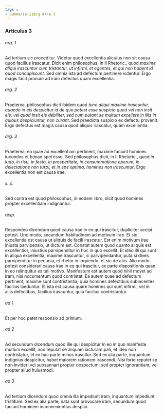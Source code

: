 ```yaml
---
tags : 
- Summa/Ia-IIæ/q.47/a.3
---
```


### Articulus 3

###### arg. 1
Ad tertium sic proceditur. Videtur quod excellentia alicuius non sit causa quod facilius irascatur. Dicit enim philosophus, in II Rhetoric., quod *maxime aliqui irascuntur cum tristantur, ut infirmi, et egentes, et qui non habent id quod concupiscunt*. Sed omnia ista ad defectum pertinere videntur. Ergo magis facit pronum ad iram defectus quam excellentia.

###### arg. 2
Praeterea, philosophus dicit ibidem quod *tunc aliqui maxime irascuntur, quando in eis despicitur id de quo potest esse suspicio quod vel non insit eis, vel quod insit eis debiliter, sed cum putant se multum excellere in illis in quibus despiciuntur, non curant*. Sed praedicta suspicio ex defectu provenit. Ergo defectus est magis causa quod aliquis irascatur, quam excellentia.

###### arg. 3
Praeterea, ea quae ad excellentiam pertinent, maxime faciunt homines iucundos et bonae spei esse. Sed philosophus dicit, in II Rhetoric., quod *in ludo, in risu, in festo, in prosperitate, in consummatione operum, in delectatione non turpi, et in spe optima, homines non irascuntur*. Ergo excellentia non est causa irae.

###### s. c.
Sed contra est quod philosophus, in eodem libro, dicit quod homines propter excellentiam indignantur.

###### resp.
Respondeo dicendum quod causa irae in eo qui irascitur, dupliciter accipi potest. Uno modo, secundum habitudinem ad motivum irae. Et sic excellentia est causa ut aliquis de facili irascatur. Est enim motivum irae iniusta parvipensio, ut dictum est. Constat autem quod quanto aliquis est excellentior, iniustius parvipenditur in hoc in quo excellit. Et ideo illi qui sunt in aliqua excellentia, maxime irascuntur, si parvipendantur, puta si dives parvipenditur in pecunia, et rhetor in loquendo, et sic de aliis. Alio modo potest considerari causa irae in eo qui irascitur, ex parte dispositionis quae in eo relinquitur ex tali motivo. Manifestum est autem quod nihil movet ad iram, nisi nocumentum quod contristat. Ea autem quae ad defectum pertinent, maxime sunt contristantia, quia homines defectibus subiacentes facilius laeduntur. Et ista est causa quare homines qui sunt infirmi, vel in aliis defectibus, facilius irascuntur, quia facilius contristantur.

###### ad 1
Et per hoc patet responsio ad primum.

###### ad 2
Ad secundum dicendum quod ille qui despicitur in eo in quo manifeste multum excellit, non reputat se aliquam iacturam pati, et ideo non contristatur, et ex hac parte minus irascitur. Sed ex alia parte, inquantum indignius despicitur, habet maiorem rationem irascendi. Nisi forte reputet se non invideri vel subsannari propter despectum; sed propter ignorantiam, vel propter aliud huiusmodi.

###### ad 3
Ad tertium dicendum quod omnia illa impediunt iram, inquantum impediunt tristitiam. Sed ex alia parte, nata sunt provocare iram, secundum quod faciunt hominem inconvenientius despici.

